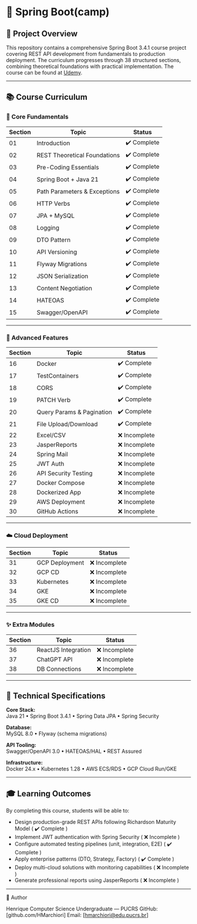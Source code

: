 # 🌟 Spring Boot(camp)

## 📌 Project Overview

This repository contains a comprehensive Spring Boot 3.4.1 course project covering REST API development from fundamentals to production deployment. The curriculum progresses through 38 structured sections, combining theoretical foundations with practical implementation.
The course can be found at [Udemy](https://www.udemy.com/course/restful-apis-do-0-a-nuvem-com-springboot-e-docker/).

---

## 📚 Course Curriculum

### 🧱 Core Fundamentals

| Section | Topic                        | Status |
|--------|------------------------------|--------|
| 01 | Introduction                 | ✔️ Complete |
| 02 | REST Theoretical Foundations | ✔️ Complete |
| 03 | Pre-Coding Essentials        | ✔️ Complete |
| 04 | Spring Boot + Java 21        | ✔️ Complete |
| 05 | Path Parameters & Exceptions | ✔️ Complete |
| 06 | HTTP Verbs                   | ✔️ Complete |
| 07 | JPA + MySQL                  | ✔️ Complete |
| 08 | Logging                      | ✔️ Complete |
| 09 | DTO Pattern                  | ✔️ Complete |
| 10 | API Versioning               | ✔️ Complete |
| 11 | Flyway Migrations            | ✔️ Complete |
| 12 | JSON Serialization           | ✔️ Complete |
| 13 | Content Negotiation          | ✔️ Complete |
| 14 | HATEOAS                      | ✔️ Complete |
| 15 | Swagger/OpenAPI              | ✔️ Complete |

---

### 🚀 Advanced Features

| Section | Topic                     | Status |
|--------|---------------------------|--------|
| 16 | Docker                    | ✔️ Complete |
| 17 | TestContainers            | ✔️ Complete |
| 18 | CORS                      | ✔️ Complete |
| 19 | PATCH Verb                | ✔️ Complete |
| 20 | Query Params & Pagination | ✔️ Complete |
| 21 | File Upload/Download      | ✔️ Complete |
| 22 | Excel/CSV                 | ❌ Incomplete|
| 23 | JasperReports             | ❌ Incomplete |
| 24 | Spring Mail               | ❌ Incomplete |
| 25 | JWT Auth                  | ❌ Incomplete |
| 26 | API Security Testing      | ❌ Incomplete |
| 27 | Docker Compose            | ❌ Incomplete |
| 28 | Dockerized App            | ❌ Incomplete |
| 29 | AWS Deployment            | ❌ Incomplete |
| 30 | GitHub Actions            | ❌ Incomplete |

---

### ☁️ Cloud Deployment

| Section | Topic          | Status |
|--------|----------------|--------|
| 31 | GCP Deployment | ❌ Incomplete |
| 32 | GCP CD         | ❌ Incomplete |
| 33 | Kubernetes     | ❌ Incomplete |
| 34 | GKE            | ❌ Incomplete |
| 35 | GKE CD         | ❌ Incomplete |

---

### ✨ Extra Modules

| Section | Topic               | Status |
|--------|---------------------|--------|
| 36 | ReactJS Integration | ❌ Incomplete |
| 37 | ChatGPT API         | ❌ Incomplete |
| 38 | DB Connections      | ❌ Incomplete |

---

## 🧪 Technical Specifications

**Core Stack:**  
Java 21 • Spring Boot 3.4.1 • Spring Data JPA • Spring Security

**Database:**  
MySQL 8.0 • Flyway (schema migrations)

**API Tooling:**  
Swagger/OpenAPI 3.0 • HATEOAS/HAL • REST Assured

**Infrastructure:**  
Docker 24.x • Kubernetes 1.28 • AWS ECS/RDS • GCP Cloud Run/GKE

---

## 🎓 Learning Outcomes

By completing this course, students will be able to:

- Design production-grade REST APIs following Richardson Maturity Model ( ✔️ Complete )
- Implement JWT authentication with Spring Security ( ❌ Incomplete )
- Configure automated testing pipelines (unit, integration, E2E) ( ✔️ Complete )
- Apply enterprise patterns (DTO, Strategy, Factory) ( ✔️ Complete )
- Deploy multi-cloud solutions with monitoring capabilities ( ❌ Incomplete )
- Generate professional reports using JasperReports ( ❌ Incomplete )

---

👤 Author

Henrique
Computer Science Undergraduate — PUCRS
GitHub: [github.com/HMarchiori]
Email: [hmarchiori@edu.pucrs.br]